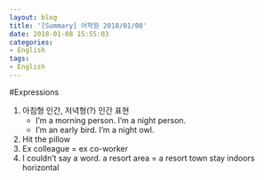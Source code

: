 ```yaml
---
layout: blog
title: '[Summary] 어학원 2018/01/08'
date: 2018-01-08 15:55:03
categories:
- English
tags:
- English
---
```


#Expressions

1. 아침형 인간, 저녁형(?) 인간 표현
    - I’m a morning person. I’m a night person.
    - I’m an early bird. I’m a night owl.
1. Hit the pillow
1. Ex colleague = ex co-worker
1. I couldn’t say a word.
a resort area = a resort town
stay indoors
horizontal